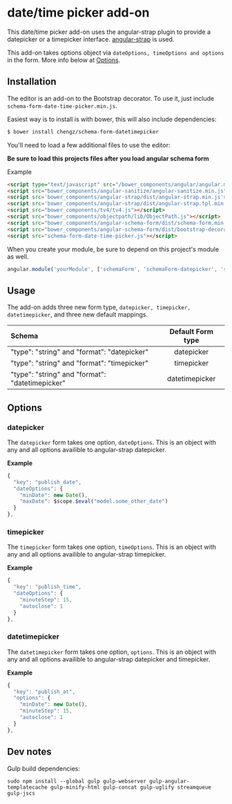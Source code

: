 date/time picker add-on
=================

This date/time picker add-on uses the angular-strap plugin to provide a datepicker or a timepicker interface. [angular-strap](http://mgcrea.github.io/angular-strap) is used.

This add-on takes options object via `dateOptions, timeOptions and options` in the form. More info below at [Options](#Options).

Installation
------------
The editor is an add-on to the Bootstrap decorator. To use it, just include
`schema-form-date-time-picker.min.js`.

Easiest way is to install is with bower, this will also include dependencies:
```bash
$ bower install chengz/schema-form-datetimepicker
```

You'll need to load a few additional files to use the editor:

**Be sure to load this projects files after you load angular schema form**

Example

```HTML
<script type="text/javascript" src="/bower_components/angular/angular.min.js"></script>
<script src="bower_components/angular-sanitize/angular-sanitize.min.js"></script>
<script src='bower_components/angular-strap/dist/angular-strap.min.js'></script>
<script src='bower_components/angular-strap/dist/angular-strap.tpl.min.js'></script>
<script src="bower_components/tv4/tv4.js"></script>
<script src="bower_components/objectpath/lib/ObjectPath.js"></script>
<script src="bower_components/angular-schema-form/dist/schema-form.min.js"></script>
<script src="bower_components/angular-schema-form/dist/bootstrap-decorator.min.js"></script>
<script src="schema-form-date-time-picker.js"></script>
```

When you create your module, be sure to depend on this project's module as well.

```javascript
angular.module('yourModule', ['schemaForm', 'schemaForm-datepicker', 'schemaForm-timepicker', 'schemaForm-datetimepicker']);
```

Usage
-----
The add-on adds three new form type, `datepicker, timepicker, datetimepicker`, and three new default
mappings.

| Schema             |   Default Form type  |
|:-------------------|:------------:|
| "type": "string" and "format": "datepicker"   |   datepicker   |
| "type": "string" and "format": "timepicker"   |   timepicker   |
| "type": "string" and "format": "datetimepicker"   |   datetimepicker   |


Options
-------

### datepicker

The `datepicker` form takes one option, `dateOptions`. This is an object with any
and all options availible to angular-strap datepicker.

**Example**

```javascript
{
  "key": "publish_date",
  "dateOptions": {
    "minDate": new Date(),
    "maxDate": $scope.$eval("model.some_other_date")
  }
},
```

### timepicker

The `timepicker` form takes one option, `timeOptions`. This is an object with any
and all options availible to angular-strap timepicker.

**Example**

```javascript
{
  "key": "publish_time",
  "dateOptions": {
    "minuteStep": 15,
    "autoclose": 1
  }
},
```

### datetimepicker

The `datetimepicker` form takes one option, `options`. This is an object with any
and all options availible to angular-strap datepicker and timepicker.

**Example**

```javascript
{
  "key": "publish_at",
  "options": {
    "minDate": new Date(),
    "minuteStep": 15,
    "autoclose": 1
  }
},
```

Dev notes
---------

Gulp build dependencies:

```
sudo npm install --global gulp gulp-webserver gulp-angular-templatecache gulp-minify-html gulp-concat gulp-uglify streamqueue gulp-jscs
```
